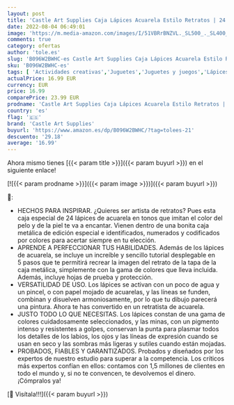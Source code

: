 ```yaml
---
layout: post
title: 'Castle Art Supplies Caja Lápices Acuarela Estilo Retratos | 24 Intensos Colores | Pinta y Dibuja al Mismo Tiempo | para Artistas experimentados y como Regalo | En una Caja Metálica Especial'
date: 2022-08-04 06:49:01
image: 'https://m.media-amazon.com/images/I/51VBRrBNZVL._SL500_._SL400_.jpg'
comments: true
category: ofertas
author: 'tole.es'
slug: 'B096W2BWHC-es Castle Art Supplies Caja Lápices Acuarela Estilo Retratos...'
sku: 'B096W2BWHC-es'
tags: [ 'Actividades creativas','Juguetes','Juguetes y juegos','Lápices de colores para niños','Material de escritura y dibujo para niños','castle art supplies','lápices','🇪🇸', ]
actualPrice: 16.99 EUR
currency: EUR
price: 16.99
comparePrice: 23.99 EUR
prodname: 'Castle Art Supplies Caja Lápices Acuarela Estilo Retratos | 24 Intensos Colores | Pinta y Dibuja al Mismo Tiempo | para Artistas experimentados y como Regalo | En una Caja Metálica Especial'
country: 'es'
flag: '🇪🇸'
brand: 'Castle Art Supplies'
buyurl: 'https://www.amazon.es/dp/B096W2BWHC/?tag=tolees-21'
descuento: '29.18'
average: '16.99'
---
```


Ahora mismo tienes [{{< param title >}}]({{< param buyurl >}}) en el siguiente enlace!

[![{{< param prodname >}}]({{< param image >}})]({{< param buyurl >}})

🔎:

- HECHOS PARA INSPIRAR. ¿Quieres ser artista de retratos? Pues esta caja especial de 24 lápices de acuarela en tonos que imitan el color del pelo y de la piel te va a encantar. Vienen dentro de una bonita caja metálica de edición especial e identificados, numerados y codificados por colores para acertar siempre en tu elección.
- APRENDE A PERFECCIONAR TUS HABILIDADES. Además de los lápices de acuarela, se incluye un increíble y sencillo tutorial desplegable en 5 pasos que te permitirá recrear la imagen del retrato de la tapa de la caja metálica, simplemente con la gama de colores que lleva incluida. Además, incluye hojas de prueba y protección.
- VERSATILIDAD DE USO. Los lápices se activan con un poco de agua y un pincel, o con papel mojado de acuarelas, y las líneas se funden, combinan y disuelven armoniosamente, por lo que tu dibujo parecerá una pintura. Ahora te has convertido en un retratista de acuarela.
- JUSTO TODO LO QUE NECESITAS. Los lápices constan de una gama de colores cuidadosamente seleccionados, y las minas, con un pigmento intenso y resistentes a golpes, conservan la punta para plasmar todos los detalles de los labios, los ojos y las líneas de expresión cuando se usan en seco y las sombras más ligeras y sutiles cuando están mojadas.
- PROBADOS, FIABLES Y GARANTIZADOS. Probados y diseñados por los expertos de nuestro estudio para superar a la competencia. Los críticos más expertos confían en ellos: contamos con 1,5 millones de clientes en todo el mundo y, si no te convencen, te devolvemos el dinero. ¡Cómpralos ya!

[🛒 Visítala!!!]({{< param buyurl >}})
